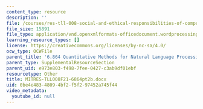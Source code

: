 ```yaml
---
content_type: resource
description: ''
file: /courses/res-tll-008-social-and-ethical-responsibilities-of-computing-serc-fall-2021/0be4e48348094bf2f5f297452a745f44_MITRES-TLL008F21-6864pt2b.docx
file_size: 15891
file_type: application/vnd.openxmlformats-officedocument.wordprocessingml.document
learning_resource_types: []
license: https://creativecommons.org/licenses/by-nc-sa/4.0/
ocw_type: OCWFile
parent_title: '6.864 Quantitative Methods for Natural Language Processing '
parent_type: SupplementalResourceSection
parent_uid: e973e803-f498-7fee-0427-c3ab9df01ebf
resourcetype: Other
title: MITRES-TLL008F21-6864pt2b.docx
uid: 0be4e483-4809-4bf2-f5f2-97452a745f44
video_metadata:
  youtube_id: null
---
```

